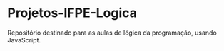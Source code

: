 # Projetos-IFPE-Logica
Repositório destinado para as aulas de lógica da programação, usando JavaScript.
